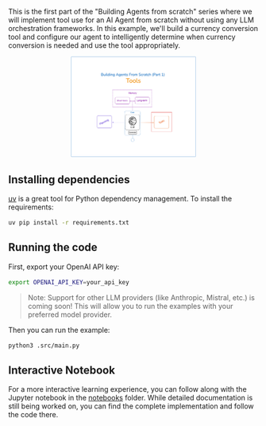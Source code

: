 This is the first part of the "Building Agents from scratch" series where we will implement tool use for an AI Agent from scratch without using any LLM orchestration frameworks. In this example, we'll build a currency conversion tool and configure our agent to intelligently determine when currency conversion is needed and use the tool appropriately.

<p align="center">
<img src="../../assets/tool_use.png" width="50%" alt="Tool Use Diagram">
</p>

## Installing dependencies

[uv](https://github.com/astral-sh/uv) is a great tool for Python dependency management. To install the requirements:

```bash
uv pip install -r requirements.txt
```

## Running the code

First, export your OpenAI API key:

```bash
export OPENAI_API_KEY=your_api_key
```

> Note: Support for other LLM providers (like Anthropic, Mistral, etc.) is coming soon! This will allow you to run the examples with your preferred model provider.

Then you can run the example:

```bash
python3 .src/main.py
```

## Interactive Notebook

For a more interactive learning experience, you can follow along with the Jupyter notebook in the [notebooks](notebooks) folder. While detailed documentation is still being worked on, you can find the complete implementation and follow the code there.
